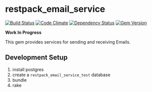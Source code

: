 # restpack_email_service

[![Build Status](https://travis-ci.org/RestPack/restpack_email_service.png?branch=master)](https://travis-ci.org/RestPack/restpack_email_service) [![Code Climate](https://codeclimate.com/github/RestPack/restpack_email_service.png)](https://codeclimate.com/github/RestPack/restpack_email_service) [![Dependency Status](https://gemnasium.com/RestPack/restpack_email_service.png)](https://gemnasium.com/RestPack/restpack_email_service) [![Gem Version](https://badge.fury.io/rb/restpack_email_service.png)](http://badge.fury.io/rb/restpack_email_service)

**Work In Progress**

This gem provides services for sending and receiving Emails.

## Development Setup

1. install postgres
2. create a `restpack_email_service_test` database
3. bundle
4. rake
